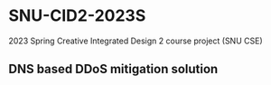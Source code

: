 # SNU-CID2-2023S
2023 Spring Creative Integrated Design 2 course project (SNU CSE)

## DNS based DDoS mitigation solution
